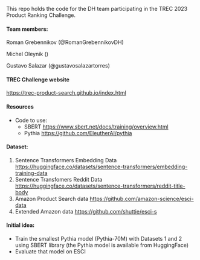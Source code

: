 This repo holds the code for the DH team participating in the TREC 2023 Product Ranking Challenge.

#### Team members:
Roman Grebennikov (@RomanGrebennikovDH)

Michel Oleynik ()

Gustavo Salazar (@gustavosalazartorres)

#### TREC Challenge website
https://trec-product-search.github.io/index.html


#### Resources
* Code to use:
  - SBERT https://www.sbert.net/docs/training/overview.html
  - Pythia https://github.com/EleutherAI/pythia

#### Dataset:
1. Sentence Transformers Embedding Data https://huggingface.co/datasets/sentence-transformers/embedding-training-data
2. Sentence Transfomers Reddit Data
https://huggingface.co/datasets/sentence-transformers/reddit-title-body
3. Amazon Product Search data 
https://github.com/amazon-science/esci-data
4. Extended Amazon data
https://github.com/shuttie/esci-s

#### Initial idea:
* Train the smallest Pythia model (Pythia-70M) with Datasets 1 and 2 using SBERT library (the Pythia model is available from HuggingFace)
* Evaluate that model on ESCI
